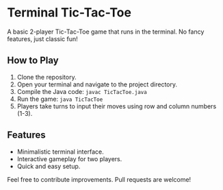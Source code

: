 # Terminal Tic-Tac-Toe

A basic 2-player Tic-Tac-Toe game that runs in the terminal. No fancy features, just classic fun!

## How to Play

1. Clone the repository.
2. Open your terminal and navigate to the project directory.
3. Compile the Java code: `javac TicTacToe.java`
4. Run the game: `java TicTacToe`
5. Players take turns to input their moves using row and column numbers (1-3).

## Features

- Minimalistic terminal interface.
- Interactive gameplay for two players.
- Quick and easy setup.

Feel free to contribute improvements. Pull requests are welcome!
